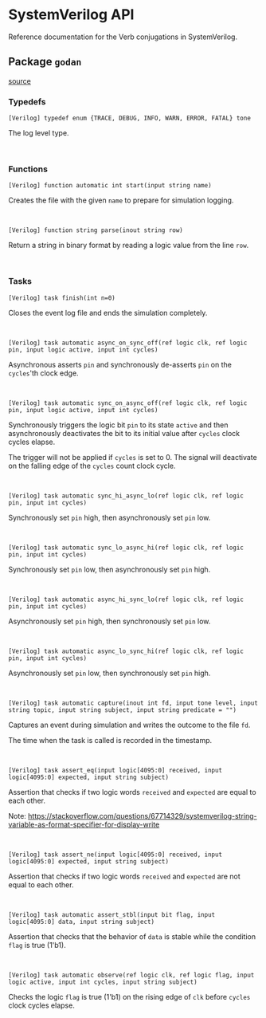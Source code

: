 # SystemVerilog API

Reference documentation for the Verb conjugations in SystemVerilog.

## Package `godan`
[source](https://github.com/chaseruskin/verb/blob/trunk/src/lib/hdl/src/godan.sv)

### Typedefs
`[Verilog] typedef enum {TRACE, DEBUG, INFO, WARN, ERROR, FATAL} tone`

The log level type.


<br>

### Functions
`[Verilog] function automatic int start(input string name)`

Creates the file with the given `name` to prepare for simulation logging.


<br>

`[Verilog] function string parse(inout string row)`

Return a string in binary format by reading a logic value from the line `row`.


<br>

### Tasks
`[Verilog] task finish(int n=0)`

Closes the event log file and ends the simulation completely.


<br>

`[Verilog] task automatic async_on_sync_off(ref logic clk, ref logic pin, input logic active, input int cycles)`

Asynchronous asserts `pin` and synchronously de-asserts `pin` on the
`cycles`'th clock edge.


<br>

`[Verilog] task automatic sync_on_async_off(ref logic clk, ref logic pin, input logic active, input int cycles)`

Synchronously triggers the logic bit `pin` to its state `active` and then 
asynchronously deactivates the bit to its initial value after `cycles`
clock cycles elapse.
  
The trigger will not be applied if `cycles` is set to 0. The signal will
deactivate on the falling edge of the `cycles` count clock cycle.


<br>

`[Verilog] task automatic sync_hi_async_lo(ref logic clk, ref logic pin, input int cycles)`

Synchronously set `pin` high, then asynchronously set `pin` low.


<br>

`[Verilog] task automatic sync_lo_async_hi(ref logic clk, ref logic pin, input int cycles)`

Synchronously set `pin` low, then asynchronously set `pin` high.


<br>

`[Verilog] task automatic async_hi_sync_lo(ref logic clk, ref logic pin, input int cycles)`

Asynchronously set `pin` high, then synchronously set `pin` low.


<br>

`[Verilog] task automatic async_lo_sync_hi(ref logic clk, ref logic pin, input int cycles)`

Asynchronously set `pin` low, then synchronously set `pin` high.


<br>

`[Verilog] task automatic capture(inout int fd, input tone level, input string topic, input string subject, input string predicate = "")`

Captures an event during simulation and writes the outcome to the file `fd`.
  
The time when the task is called is recorded in the timestamp.


<br>

`[Verilog] task assert_eq(input logic[4095:0] received, input logic[4095:0] expected, input string subject)`

Assertion that checks if two logic words `received` and `expected` are equal to each other.
  
Note: https://stackoverflow.com/questions/67714329/systemverilog-string-variable-as-format-specifier-for-display-write


<br>

`[Verilog] task assert_ne(input logic[4095:0] received, input logic[4095:0] expected, input string subject)`

Assertion that checks if two logic words `received` and `expected` are not equal to each other.


<br>

`[Verilog] task automatic assert_stbl(input bit flag, input logic[4095:0] data, input string subject)`

Assertion that checks that the behavior of `data` is stable while the condition `flag` is true (1'b1).


<br>

`[Verilog] task automatic observe(ref logic clk, ref logic flag, input logic active, input int cycles, input string subject)`

Checks the logic `flag` is true (1'b1) on the rising edge of `clk` before `cycles` clock cycles elapse.


<br>

